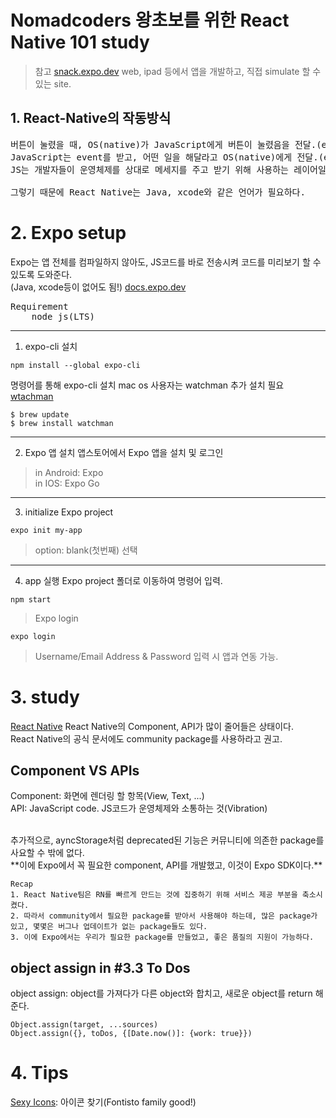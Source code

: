 # Nomadcoders 왕초보를 위한 React Native 101 study

> 참고
> [snack.expo.dev](https://snack.expo.dev/)
> web, ipad 등에서 앱을 개발하고, 직접 simulate 할 수 있는 site.

## 1. React-Native의 작동방식

<pre>
버튼이 눌렸을 때, OS(native)가 JavaScript에게 버튼이 눌렸음을 전달.(event)
JavaScript는 event를 받고, 어떤 일을 해달라고 OS(native)에게 전달.(event)
JS는 개발자들이 운영체제를 상대로 메세지를 주고 받기 위해 사용하는 레이어일 뿐

그렇기 때문에 React Native는 Java, xcode와 같은 언어가 필요하다.
</pre>

# 2. Expo setup

Expo는 앱 전체를 컴파일하지 않아도, JS코드를 바로 전송시켜 코드를 미리보기 할 수 있도록 도와준다.<br>
(Java, xcode등이 없어도 됨!)
[docs.expo.dev](https://docs.expo.dev/)

<pre>
Requirement
    node js(LTS)
</pre>
<hr />

1. expo-cli 설치

```
npm install --global expo-cli
```

명령어를 통해 expo-cli 설치
mac os 사용자는 watchman 추가 설치 필요 [wtachman](https://facebook.github.io/watchman/docs/install#buildinstall)

```
$ brew update
$ brew install watchman
```

<hr />

2. Expo 앱 설치
   앱스토어에서 Expo 앱을 설치 및 로그인

> in Android: Expo  
> in IOS: Expo Go

<hr />

3. initialize Expo project

```
expo init my-app
```

> option: blank(첫번째) 선택

<hr />

4. app 실행
   Expo project 폴더로 이동하여 명령어 입력.

```
npm start
```

> Expo login

```
expo login
```

> Username/Email Address & Password 입력 시 앱과 연동 가능.

# 3. study

[React Native](https://reactnative.dev/)
React Native의 Component, API가 많이 줄어들은 상태이다.<br>
React Native의 공식 문서에도 community package를 사용하라고 권고.

## Component VS APIs

Component: 화면에 렌더링 할 항목(View, Text, ...)<br>
API: JavaScript code. JS코드가 운영체제와 소통하는 것(Vibration)<br>

<br>
추가적으로, ayncStorage처럼 deprecated된 기능은 커뮤니티에 의존한 package를 사요할 수 밖에 없다.<br>
**이에 Expo에서 꼭 필요한 component, API를 개발했고, 이것이 Expo SDK이다.**

```
Recap
1. React Native팀은 RN를 빠르게 만드는 것에 집중하기 위해 서비스 제공 부분을 축소시켰다.
2. 따라서 community에서 필요한 package를 받아서 사용해야 하는데, 많은 package가 있고, 몇몇은 버그나 업데이트가 없는 package들도 있다.
3. 이에 Expo에서는 우리가 필요한 package를 만들었고, 좋은 품질의 지원이 가능하다.
```

## object assign in #3.3 To Dos

object assign: object를 가져다가 다른 object와 합치고, 새로운 object를 return 해준다.

```
Object.assign(target, ...sources)
Object.assign({}, toDos, {[Date.now()]: {work: true}})
```

# 4. Tips

[Sexy Icons](https://icons.expo.fyi/): 아이콘 찾기(Fontisto family good!)
